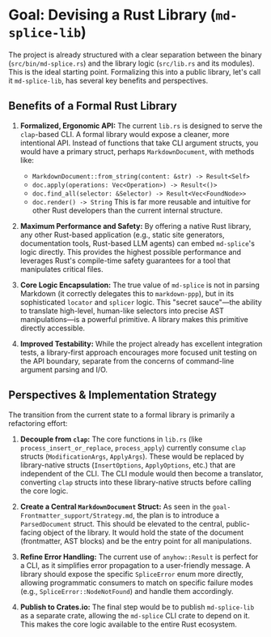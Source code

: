 # Goal: Devising a Rust Library (`md-splice-lib`)

The project is already structured with a clear separation between the binary (`src/bin/md-splice.rs`) and the library logic (`src/lib.rs` and its modules). This is the ideal starting point. Formalizing this into a public library, let's call it `md-splice-lib`, has several key benefits and perspectives.

## Benefits of a Formal Rust Library

1. **Formalized, Ergonomic API:** The current `lib.rs` is designed to serve the `clap`-based CLI. A formal library would expose a cleaner, more intentional API. Instead of functions that take CLI argument structs, you would have a primary struct, perhaps `MarkdownDocument`, with methods like:
    * `MarkdownDocument::from_string(content: &str) -> Result<Self>`
    * `doc.apply(operations: Vec<Operation>) -> Result<()>`
    * `doc.find_all(selector: &Selector) -> Result<Vec<FoundNode>>`
    * `doc.render() -> String`
    This is far more reusable and intuitive for other Rust developers than the current internal structure.

2. **Maximum Performance and Safety:** By offering a native Rust library, any other Rust-based application (e.g., static site generators, documentation tools, Rust-based LLM agents) can embed `md-splice`'s logic directly. This provides the highest possible performance and leverages Rust's compile-time safety guarantees for a tool that manipulates critical files.

3. **Core Logic Encapsulation:** The true value of `md-splice` is not in parsing Markdown (it correctly delegates this to `markdown-ppp`), but in its sophisticated `locator` and `splicer` logic. This "secret sauce"—the ability to translate high-level, human-like selectors into precise AST manipulations—is a powerful primitive. A library makes this primitive directly accessible.

4. **Improved Testability:** While the project already has excellent integration tests, a library-first approach encourages more focused unit testing on the API boundary, separate from the concerns of command-line argument parsing and I/O.

## Perspectives & Implementation Strategy

The transition from the current state to a formal library is primarily a refactoring effort:

1. **Decouple from `clap`:** The core functions in `lib.rs` (like `process_insert_or_replace`, `process_apply`) currently consume `clap` structs (`ModificationArgs`, `ApplyArgs`). These would be replaced by library-native structs (`InsertOptions`, `ApplyOptions`, etc.) that are independent of the CLI. The CLI module would then become a translator, converting `clap` structs into these library-native structs before calling the core logic.

2. **Create a Central `MarkdownDocument` Struct:** As seen in the `goal-Frontmatter_support/Strategy.md`, the plan is to introduce a `ParsedDocument` struct. This should be elevated to the central, public-facing object of the library. It would hold the state of the document (frontmatter, AST blocks) and be the entry point for all manipulations.

3. **Refine Error Handling:** The current use of `anyhow::Result` is perfect for a CLI, as it simplifies error propagation to a user-friendly message. A library should expose the specific `SpliceError` enum more directly, allowing programmatic consumers to match on specific failure modes (e.g., `SpliceError::NodeNotFound`) and handle them accordingly.

4. **Publish to Crates.io:** The final step would be to publish `md-splice-lib` as a separate crate, allowing the `md-splice` CLI crate to depend on it. This makes the core logic available to the entire Rust ecosystem.
